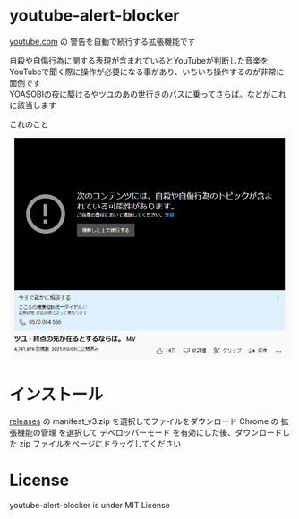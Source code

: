 # youtube-alert-blocker

[youtube.com](https://youtube.com/) の 警告を自動で続行する拡張機能です<br>

自殺や自傷行為に関する表現が含まれているとYouTubeが判断した音楽をYouTubeで聞く際に操作が必要になる事があり、いちいち操作するのが非常に面倒です<br>
YOASOBIの[夜に駆ける](https://youtu.be/x8VYWazR5mE)やツユの[あの世行きのバスに乗ってさらば。](https://youtu.be/4QXCPuwBz2E)などがこれに該当します<br>

これのこと
![screenshot](docs/img/screenshot.png)

# インストール

[releases](https://github.com/fa0311/youtube-alert-blocker/releases) の manifest_v3.zip を選択してファイルをダウンロード
Chrome の 拡張機能の管理 を選択して デベロッパーモード を有効にした後、ダウンロードした zip ファイルをページにドラッグしてください

# License

youtube-alert-blocker is under MIT License

